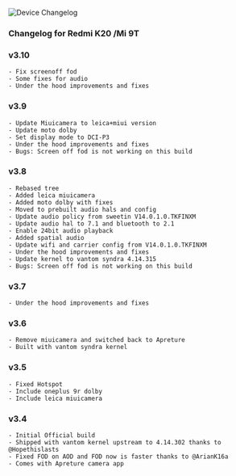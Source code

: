 ![Device Changelog](https://i.imgur.com/C0Wcdr5.png)

### Changelog for Redmi K20 /Mi 9T

### v3.10
```
- Fix screenoff fod
- Some fixes for audio
- Under the hood improvements and fixes
```

### v3.9
```
- Update Miuicamera to leica+miui version
- Update moto dolby
- Set display mode to DCI-P3
- Under the hood improvements and fixes
- Bugs: Screen off fod is not working on this build
```

### v3.8
```
- Rebased tree
- Added leica miuicamera
- Added moto dolby with fixes
- Moved to prebuilt audio hals and config
- Update audio policy from sweetin V14.0.1.0.TKFINXM
- Update audio hal to 7.1 and bluetooth to 2.1
- Enable 24bit audio playback
- Added spatial audio
- Update wifi and carrier config from V14.0.1.0.TKFINXM 
- Under the hood improvements and fixes
- Update kernel to vantom syndra 4.14.315
- Bugs: Screen off fod is not working on this build
```

### v3.7
```
- Under the hood improvements and fixes
```

### v3.6
```
- Remove miuicamera and switched back to Apreture
- Built with vantom syndra kernel
```

### v3.5
```
- Fixed Hotspot
- Include oneplus 9r dolby
- Include leica miuicamera
```

### v3.4
```
- Initial Official build
- Shipped with vantom kernel upstream to 4.14.302 thanks to @Hopethislasts 
- Fixed FOD on AOD and FOD now is faster thanks to @ArianK16a
- Comes with Apreture camera app
```

